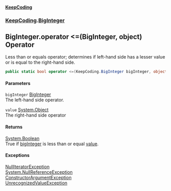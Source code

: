 #### [KeepCoding](index.md 'index')
### [KeepCoding](KeepCoding.md 'KeepCoding').[BigInteger](KeepCoding_BigInteger.md 'KeepCoding.BigInteger')
## BigInteger.operator &lt;=(BigInteger, object) Operator
Less than or equals operator; determines if left-hand side has a lesser value or is equal to the right-hand side.  
```csharp
public static bool operator <=(KeepCoding.BigInteger bigInteger, object value);
```
#### Parameters
<a name='KeepCoding_BigInteger_op_LessThanOrEqual(KeepCoding_BigInteger_object)_bigInteger'></a>
`bigInteger` [BigInteger](KeepCoding_BigInteger.md 'KeepCoding.BigInteger')  
The left-hand side operator.
  
<a name='KeepCoding_BigInteger_op_LessThanOrEqual(KeepCoding_BigInteger_object)_value'></a>
`value` [System.Object](https://docs.microsoft.com/en-us/dotnet/api/System.Object 'System.Object')  
The right-hand side operator
  
#### Returns
[System.Boolean](https://docs.microsoft.com/en-us/dotnet/api/System.Boolean 'System.Boolean')  
True if [bigInteger](KeepCoding_BigInteger_op_LessThanOrEqual(KeepCoding_BigInteger_object).md#KeepCoding_BigInteger_op_LessThanOrEqual(KeepCoding_BigInteger_object)_bigInteger 'KeepCoding.BigInteger.op_LessThanOrEqual(KeepCoding.BigInteger, object).bigInteger') is less than or equal [value](KeepCoding_BigInteger_op_LessThanOrEqual(KeepCoding_BigInteger_object).md#KeepCoding_BigInteger_op_LessThanOrEqual(KeepCoding_BigInteger_object)_value 'KeepCoding.BigInteger.op_LessThanOrEqual(KeepCoding.BigInteger, object).value').
#### Exceptions
[NullIteratorException](KeepCoding_Internal_NullIteratorException.md 'KeepCoding.Internal.NullIteratorException')  
[System.NullReferenceException](https://docs.microsoft.com/en-us/dotnet/api/System.NullReferenceException 'System.NullReferenceException')  
[ConstructorArgumentException](KeepCoding_Internal_ConstructorArgumentException.md 'KeepCoding.Internal.ConstructorArgumentException')  
[UnrecognizedValueException](KeepCoding_Internal_UnrecognizedValueException.md 'KeepCoding.Internal.UnrecognizedValueException')  
